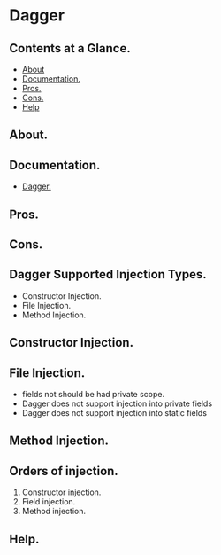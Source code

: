 # Dagger





## Contents at a Glance.
* [About](#about)
* [Documentation.](#documentation)
* [Pros.](#pros)
* [Cons.](#cons)
* [Help](#help)





## About.





## Documentation.
* [Dagger.](https://dagger.dev/)





## Pros.





## Cons.





## Dagger Supported Injection Types.
* Constructor Injection.
* File Injection.
* Method Injection.





## Constructor Injection.





## File Injection.
* fields not should be had private scope.
* Dagger does not support injection into private fields
* Dagger does not support injection into static fields





## Method Injection.





## Orders of injection.
1. Constructor injection.
2. Field injection.
3. Method injection.




## Help.

